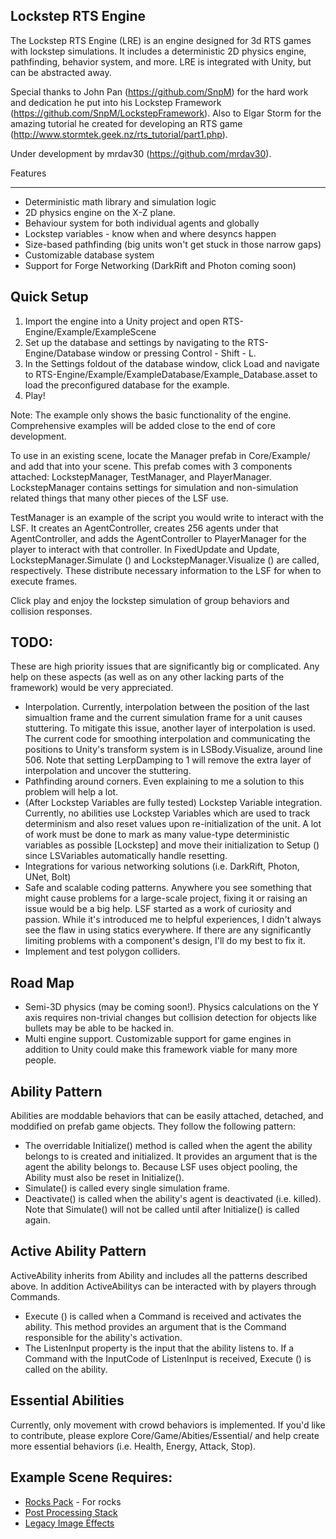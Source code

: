 Lockstep RTS Engine
------------------------
The Lockstep RTS Engine (LRE) is an engine designed for 3d RTS games with lockstep simulations. It includes a deterministic 2D physics engine, pathfinding, behavior system, and more. LRE is integrated with Unity, but can be abstracted away.

Special thanks to John Pan (https://github.com/SnpM) for the hard work and dedication he put into his Lockstep Framework (https://github.com/SnpM/LockstepFramework). Also to Elgar Storm for the amazing tutorial he created for developing an RTS game (http://www.stormtek.geek.nz/rts_tutorial/part1.php).

Under development by mrdav30 (https://github.com/mrdav30).

Features
__________
- Deterministic math library and simulation logic
- 2D physics engine on the X-Z plane.
- Behaviour system for both individual agents and globally
- Lockstep variables - know when and where desyncs happen
- Size-based pathfinding (big units won't get stuck in those narrow gaps)
- Customizable database system
- Support for Forge Networking (DarkRift and Photon coming soon)

Quick Setup
-----------
1. Import the engine into a Unity project and open RTS-Engine/Example/ExampleScene
2. Set up the database and settings by navigating to the RTS-Engine/Database window or pressing Control - Shift - L.
3. In the Settings foldout of the database window, click Load and navigate to RTS-Engine/Example/ExampleDatabase/Example_Database.asset to load the preconfigured database for the example.
4. Play!

Note: The example only shows the basic functionality of the engine. Comprehensive examples will be added close to the end of core development.

To use in an existing scene, locate the Manager prefab in Core/Example/ and add that into your scene. This prefab comes with 3 components attached: LockstepManager, TestManager, and PlayerManager. LockstepManager contains settings for simulation and non-simulation related things that many other pieces of the LSF use.

TestManager is an example of the script you would write to interact with the LSF. It creates an AgentController, creates 256 agents under that AgentController, and adds the AgentController to PlayerManager for the player to interact with that controller. In FixedUpdate and Update, LockstepManager.Simulate () and LockstepManager.Visualize () are called, respectively. These distribute necessary information to the LSF for when to execute frames.

Click play and enjoy the lockstep simulation of group behaviors and collision responses.

TODO:
-------
These are high priority issues that are significantly big or complicated. Any help on these aspects (as well as on any other lacking parts of the framework) would be very appreciated.
- Interpolation. Currently, interpolation between the position of the last simualtion frame and the current simulation frame for a unit causes stuttering. To mitigate this issue, another layer of interpolation is used. The current code for smoothing interpolation and communicating the positions to Unity's transform system is in LSBody.Visualize, around line 506. Note that setting LerpDamping to 1 will remove the extra layer of interpolation and uncover the stuttering.
- Pathfinding around corners. Even explaining to me a solution to this problem will help a lot.
- (After Lockstep Variables are fully tested) Lockstep Variable integration. Currently, no abilities use Lockstep Variables which are used to track determinism and also reset values upon re-initialization of the unit. A lot of work must be done to mark as many value-type deterministic variables as possible [Lockstep] and move their initialization to Setup () since LSVariables automatically handle resetting.
- Integrations for various networking solutions (i.e. DarkRift, Photon, UNet, Bolt)
- Safe and scalable coding patterns. Anywhere you see something that might cause problems for a large-scale project, fixing it or raising an issue would be a big help. LSF started as a work of curiosity and passion. While it's introduced me to helpful experiences, I didn't always see the flaw in using statics everywhere. If there are any significantly limiting problems with a component's design, I'll do my best to fix it.
- Implement and test polygon colliders.

Road Map
---------
- Semi-3D physics (may be coming soon!). Physics calculations on the Y axis requires non-trivial changes but collision detection for objects like bullets may be able to be hacked in.
- Multi engine support. Customizable support for game engines in addition to Unity could make this framework viable for many more people.

Ability Pattern
--------
Abilities are moddable behaviors that can be easily attached, detached, and moddified on prefab game objects. They follow the following pattern:

- The overridable Initialize() method is called when the agent the ability belongs to is created and initialized. It provides an argument that is the agent the ability belongs to. Because LSF uses object pooling, the Ability must also be reset in Initialize().
- Simulate() is called every single simulation frame.
- Deactivate() is called when the ability's agent is deactivated (i.e. killed). Note that Simulate() will not be called until after Initialize() is called again.

Active Ability Pattern
--------
ActiveAbility inherits from Ability and includes all the patterns described above. In addition ActiveAbilitys can be interacted with by players through Commands.

- Execute () is called when a Command is received and activates the ability. This method provides an argument that is the Command responsible for the ability's activation.
- The ListenInput property is the input that the ability listens to. If a Command with the InputCode of ListenInput is received, Execute () is called on the ability.

Essential Abilities
---------
Currently, only movement with crowd behaviors is implemented. If you'd like to contribute, please explore Core/Game/Abities/Essential/ and help create more essential behaviors (i.e. Health, Energy, Attack, Stop).

Example Scene Requires:
---------

- [Rocks Pack](https://assetstore.unity.com/packages/3d/environments/rock-boulders-2452) - For rocks
- [Post Processing Stack](https://assetstore.unity.com/packages/essentials/post-processing-stack-83912)
- [Legacy Image Effects](https://assetstore.unity.com/packages/essentials/legacy-image-effects-83913)
